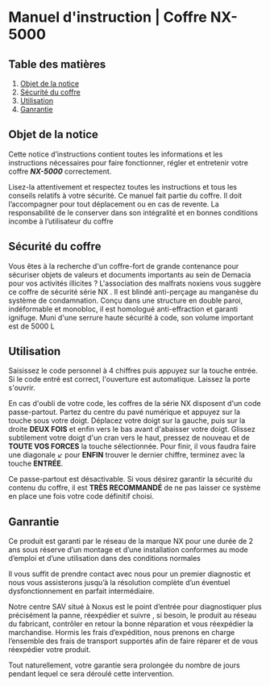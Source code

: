 # Manuel d'instruction | Coffre NX-5000

## Table des matières

1. [Objet de la notice](#Objet-de-la-notice)
2. [Sécurité du coffre](#Sécurité-du-coffre)
3. [Utilisation](#utilisation)
4. [Ganrantie](#Ganrantie)

## Objet de la notice

Cette notice d’instructions contient toutes les informations et les instructions nécessaires pour faire fonctionner, régler et entretenir votre coffre ***NX-5000*** correctement.

Lisez-la attentivement et respectez toutes les instructions et tous les conseils relatifs à votre sécurité.
Ce manuel fait partie du coffre. Il doit l’accompagner pour tout déplacement ou en cas de revente. La responsabilité de le conserver dans son intégralité et en bonnes conditions incombe à l’utilisateur du coffre

## Sécurité du coffre

Vous êtes à la recherche d'un coffre-fort de grande contenance pour sécuriser objets de valeurs et documents importants au sein de Demacia pour vos activités illicites ? L'association des malfrats noxiens vous suggère ce coffre de sécurité série NX . Il est blindé anti-perçage au manganèse du système de condamnation. Conçu dans une structure en double paroi, indéformable et monobloc, il est homologué anti-effraction et garanti ignifuge. Muni d'une serrure haute sécurité à code, son volume important est de 5000 L

## Utilisation

Saisissez le code personnel à 4 chiffres puis appuyez sur la touche entrée. Si le code entré est correct, l'ouverture est automatique. Laissez la porte s'ouvrir.

En cas d'oubli de votre code, les coffres de la série NX disposent d'un code passe-partout. Partez du centre du pavé numérique et appuyez sur la touche sous votre doigt. Déplacez votre doigt sur la gauche, puis sur la droite **DEUX FOIS** et enfin vers le bas avant d'abaisser votre doigt. Glissez subtilement votre doigt d'un cran vers le haut, pressez de nouveau et de **TOUTE VOS FORCES** la touche sélectionnée. Pour finir, il vous faudra faire une diagonale ↙ pour **ENFIN** trouver le dernier chiffre, terminez avec la touche **ENTRÉE**.

Ce passe-partout est désactivable. Si vous désirez garantir  la sécurité du contenu du coffre, il est **TRÈS RECOMMANDÉ** de ne pas laisser ce système en place une fois votre code définitif choisi.

## Ganrantie

Ce produit est garanti par le réseau de la marque NX pour une durée de 2 ans sous réserve d’un montage et d’une installation conformes au mode d’emploi et d’une utilisation dans des conditions normales

Il vous suffit de prendre contact avec nous pour un premier diagnostic et nous vous assisterons jusqu’à la résolution complète d’un éventuel dysfonctionnement en parfait intermédiaire.

Notre centre SAV situé à Noxus est le point d’entrée pour diagnostiquer plus précisément la panne, réexpédier et suivre , si besoin, le produit au réseau du fabricant, contrôler en retour la bonne réparation et vous réexpédier la marchandise. Hormis les frais d’expédition, nous prenons en charge l’ensemble des frais de transport supportés afin de faire réparer et de vous réexpédier votre produit.

Tout naturellement, votre garantie sera prolongée du nombre de jours pendant lequel ce sera déroulé cette intervention.
